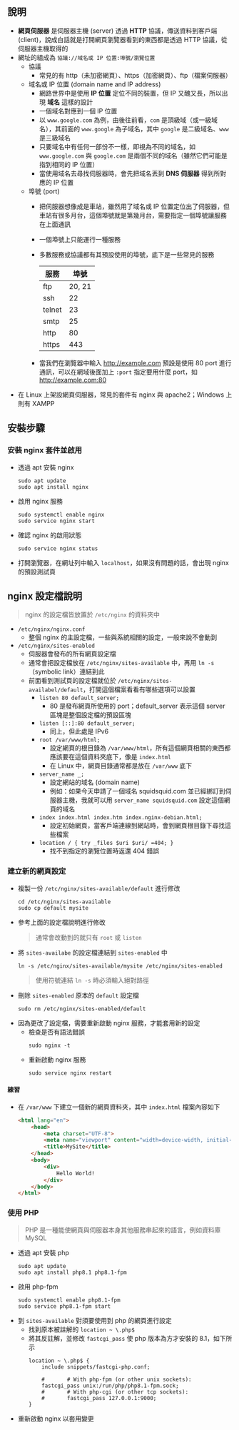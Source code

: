 ## 說明

- **網頁伺服器** 是伺服器主機 (server) 透過 **HTTP** 協議，傳送資料到客戶端 (client)，說成白話就是打開網頁瀏覽器看到的東西都是透過 HTTP 協議，從伺服器主機取得的
- 網址的組成為 `協議://域名或 IP 位置:埠號/瀏覽位置`
	- 協議
		- 常見的有 http（未加密網頁）、https（加密網頁）、ftp（檔案伺服器）
	- 域名或 IP 位置 (domain name and IP address)
		- 網路世界中是使用 **IP 位置** 定位不同的裝置，但 IP 又醜又長，所以出現 **域名** 這樣的設計
		- 一個域名對應到一個 IP 位置
		- 以 `www.google.com` 為例，由後往前看，`com` 是頂級域（或一級域名），其前面的 `www.google` 為子域名，其中 `google` 是二級域名、`www` 是三級域名
		- 只要域名中有任何一部份不一樣，即視為不同的域名，如 `www.google.com` 與 `google.com` 是兩個不同的域名（雖然它們可能是指到相同的 IP 位置）
		- 當使用域名去尋找伺服器時，會先把域名丟到 **DNS 伺服器** 得到所對應的 IP 位置
	- 埠號 (port)
		- 把伺服器想像成是車站，雖然用了域名或 IP 位置定位出了伺服器，但車站有很多月台，這個埠號就是第幾月台，需要指定一個埠號讓服務在上面通訊
		- 一個埠號上只能運行一種服務
		- 多數服務或協議都有其預設使用的埠號，底下是一些常見的服務
			
			| 服務   | 埠號   |
			| ------ | ------ |
			| ftp    | 20, 21 |
			| ssh    | 22     |
			| telnet | 23     |
			| smtp   | 25     |
			| http   | 80     |
			| https  | 443    |
			
		- 當我們在瀏覽器中輸入 http://example.com 預設是使用 80 port 進行通訊，可以在網域後面加上 `:port` 指定要用什麼 port，如 http://example.com:80
- 在 Linux 上架設網頁伺服器，常見的套件有 nginx 與 apache2；Windows 上則有 XAMPP

## 安裝步驟

### 安裝 nginx 套件並啟用
- 透過 apt 安裝 nginx 
	```shell
	sudo apt update
	sudo apt install nginx
	```
- 啟用 nginx 服務
	```shell
	sudo systemctl enable nginx
	sudo service nginx start
	```
- 確認 nginx 的啟用狀態
	```shell
	sudo service nginx status
	```
- 打開瀏覽器，在網址列中輸入 `localhost`，如果沒有問題的話，會出現 nginx 的預設測試頁

## nginx 設定檔說明
> nginx 的設定檔皆放置於 `/etc/nginx` 的資料夾中
- `/etc/nginx/nginx.conf`
	- 整個 nginx 的主設定檔，一些與系統相關的設定，一般來說不會動到
- `/etc/nginx/sites-enabled`
	- 伺服器會發布的所有網頁設定檔
	- 通常會把設定檔放在 `/etc/nginx/sites-available` 中，再用 `ln -s` （symbolic link）連結到此
	- 前面看到測試頁的設定檔就位於 `/etc/nginx/sites-availabel/default`，打開這個檔案看看有哪些選項可以設置
		- `listen 80 default_server;`
			- 80 是發布網頁所使用的 port；default_server 表示這個 server 區塊是整個設定檔的預設區塊
		- `listen [::]:80 default_server;`
			- 同上，但此處是 IPv6
		- `root /var/www/html;`
			- 設定網頁的根目錄為 `/var/www/html`，所有這個網頁相關的東西都應該要在這個資料夾底下，像是 `index.html`
			- 在 Linux 中，網頁目錄通常都是放在 `/var/www` 底下
		- `server_name _;`
			- 設定網站的域名 (domain name)
			- 例如：如果今天申請了一個域名 squidsquid.com 並已經綁訂到伺服器主機，我就可以用 `server_name squidsquid.com` 設定這個網頁的域名
		- `index index.html index.htm index.nginx-debian.html;`
			- 設定初始網頁，當客戶端連線到網站時，會到網頁根目錄下尋找這些檔案
		- `location / { try _files $uri $uri/ =404; }`
			- 找不到指定的瀏覽位置時返還 404 錯誤

### 建立新的網頁設定
- 複製一份 `/etc/nginx/sites-available/default` 進行修改
	```shell
	cd /etc/nginx/sites-available
	sudo cp default mysite
	```
- 參考上面的設定檔說明進行修改
	> 通常會改動到的就只有 `root` 或 `listen`
- 將 `sites-availabe` 的設定檔連結到 `sites-enabled` 中
	```shell
	ln -s /etc/nginx/sites-available/mysite /etc/nginx/sites-enabled
	```
	> 使用符號連結 `ln -s` 時必須輸入絕對路徑
- 刪除 `sites-enabled` 原本的 `default` 設定檔
	```shell
	sudo rm /etc/nginx/sites-enabled/default
	```
- 因為更改了設定檔，需要重新啟動 nginx 服務，才能套用新的設定
	- 檢查是否有語法錯誤
		```shell
		sudo nginx -t
		```
	- 重新啟動 nginx 服務
		```shell
		sudo service nginx restart
		```

#### 練習
- 在 `/var/www` 下建立一個新的網頁資料夾，其中 `index.html` 檔案內容如下
	```html
	<html lang="en">
		<head>
			<meta charset="UTF-8">
			<meta name="viewport" content="width=device-width, initial-scale=1.0">
			<title>MySite</title>
		</head>
		<body>
			<div>
				Hello World!
			</div>
		</body>
	</html>
	```

### 使用 PHP
> PHP 是一種能使網頁與伺服器本身其他服務串起來的語言，例如資料庫 MySQL
- 透過 apt  安裝 php
	```shell
	sudo apt update
	sudo apt install php8.1 php8.1-fpm
	```
- 啟用 php-fpm
	```shell
	sudo systemctl enable php8.1-fpm
	sudo service php8.1-fpm start
	```
- 到 `sites-available` 對須要使用到 php 的網頁進行設定
	- 找到原本被註解的 `location ~ \.php$` 
	- 將其反註解，並修改 `fastcgi_pass` 使 php 版本為方才安裝的 8.1，如下所示
		```nginx
		location ~ \.php$ {
			include snippets/fastcgi-php.conf;
			
			#       # With php-fpm (or other unix sockets):
			fastcgi_pass unix:/run/php/php8.1-fpm.sock;
			#       # With php-cgi (or other tcp sockets):
			#       fastcgi_pass 127.0.0.1:9000;
		}
		```
- 重新啟動 nginx 以套用變更